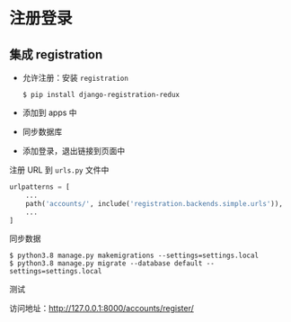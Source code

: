 # 注册登录

## 集成 registration

* 允许注册：安装 `registration`

  ```shell
  $ pip install django-registration-redux
  ```

* 添加到 apps 中

* 同步数据库

* 添加登录，退出链接到页面中

注册 URL 到 `urls.py` 文件中

```python
urlpatterns = [
    ...
    path('accounts/', include('registration.backends.simple.urls')),
    ...
]
```

同步数据

```shell
$ python3.8 manage.py makemigrations --settings=settings.local
$ python3.8 manage.py migrate --database default --settings=settings.local
```

测试

访问地址：http://127.0.0.1:8000/accounts/register/
